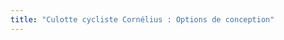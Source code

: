 ```yaml
---
title: "Culotte cycliste Cornélius : Options de conception"
---
```


<PatternOptions pattern='cornelius' />
